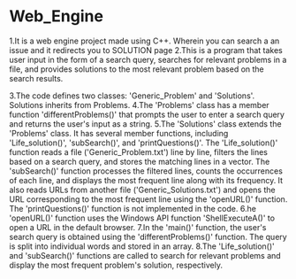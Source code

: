 # Web_Engine
1.It is a web engine project made using C++. Wherein you can search a an issue and it redirects you to SOLUTION page
2.This is a program that takes user input in the form of a search query, searches for relevant problems in a file, and provides solutions to the most relevant problem based on the search results.

3.The code defines two classes: 'Generic_Problem' and 'Solutions'. Solutions inherits from Problems.
4.The 'Problems' class has a member function 'differentProblems()' that prompts the user to enter a search query and returns the user's input as a string.
5.The 'Solutions' class extends the 'Problems' class. It has several member functions, including 'Life_solution()', 'subSearch()', and 'printQuestions()'. The 'Life_solution()' function reads a file ('Generic_Problem.txt') line by line, filters the lines based on a search query, and stores the matching lines in a
vector. The 'subSearch()' function processes the filtered lines, counts the occurrences of each line, and displays the most frequent line along with its frequency. It also reads URLs from another file ('Generic_Solutions.txt') and opens the URL corresponding to the most frequent line using the 'openURL()' function. The 'printQuestions()' function is not implemented in the code.
6.he 'openURL()' function uses the Windows API function 'ShellExecuteA()' to open a URL in the default browser.
7.In the 'main()' function, the user's search query is obtained using the 'differentProblems()' function. The query is split into individual words and stored in an array.
8.The 'Life_solution()' and 'subSearch()' functions are called to search for relevant problems and display the most frequent problem's solution, respectively.
